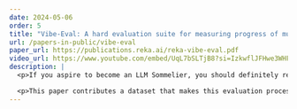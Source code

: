 ```yaml
---
date: 2024-05-06
order: 5
title: "Vibe-Eval: A hard evaluation suite for measuring progress of multimodal language models"
url: /papers-in-public/vibe-eval
paper_url: https://publications.reka.ai/reka-vibe-eval.pdf
video_url: https://www.youtube.com/embed/UqL7bSLTjB8?si=IzkwflJFHwe3WHFN
description: |
  <p>If you aspire to become an LLM Sommelier, you should definitely read this paper and use the dataset to help you. As new multimodal models are released, evaluating them and understand their relative strengths and weaknesses is hard. <a href="https://chat.lmsys.org/">LMSys</a> helps, but only gives us overall ranking, not granular understanding.</p>

  <p>This paper contributes a dataset that makes this evaluation process easier + a method for the evaluation (I love the dataset part, I’m a little skeptical about the evaluation part)</p>
---
```

